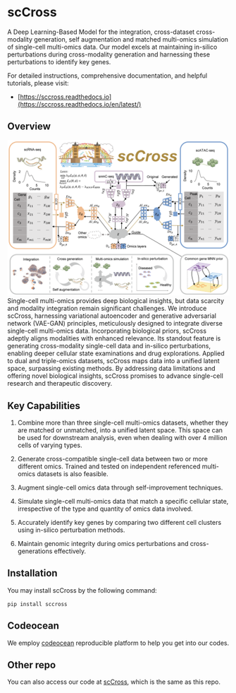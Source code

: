 # scCross
A Deep Learning-Based Model for the integration, cross-dataset cross-modality generation, self augmentation and matched multi-omics simulation of single-cell multi-omics data. Our model excels at maintaining in-silico perturbations during cross-modality generation and harnessing these perturbations to identify key genes.

For detailed instructions, comprehensive documentation, and helpful tutorials, please visit:
  
* [https://sccross.readthedocs.io](https://sccross.readthedocs.io/en/latest/)


## Overview
<img title="Model Overview" alt="Alt text" src="/figures/main.png">
Single-cell multi-omics provides deep biological insights, but data scarcity and modality integration remain significant challenges. We introduce scCross, harnessing variational autoencoder and generative adversarial network (VAE-GAN) principles, meticulously designed to integrate diverse single-cell multi-omics data. Incorporating biological priors, scCross adeptly aligns modalities with enhanced relevance. Its standout feature is generating cross-modality single-cell data and in-silico perturbations, enabling deeper cellular state examinations and drug explorations. Applied to dual and triple-omics datasets, scCross maps data into a unified latent space, surpassing existing methods. By addressing data limitations and offering novel biological insights, scCross promises to advance single-cell research and therapeutic discovery.

## Key Capabilities

1. Combine more than three single-cell multi-omics datasets, whether they are matched or unmatched, into a unified latent space. This space can be used for downstream analysis, even when dealing with over 4 million cells of varying types.

2. Generate cross-compatible single-cell data between two or more different omics. Trained and tested on independent referenced multi-omics datasets is also feasible.

3. Augment single-cell omics data through self-improvement techniques.

4. Simulate single-cell multi-omics data that match a specific cellular state, irrespective of the type and quantity of omics data involved.

5. Accurately identify key genes by comparing two different cell clusters using in-silico perturbation methods.

6. Maintain genomic integrity during omics perturbations and cross-generations effectively.







## Installation


You may install scCross by the following command:

```
pip install sccross
```

## Codeocean

We employ [codeocean](https://codeocean.com/capsule/4757520/tree/v1) reproducible platform to help you get into our codes.

## Other repo

You can also access our code at [scCross](https://github.com/HaoWuLab-Bioinformatics/scCross), which is the same as this repo.
